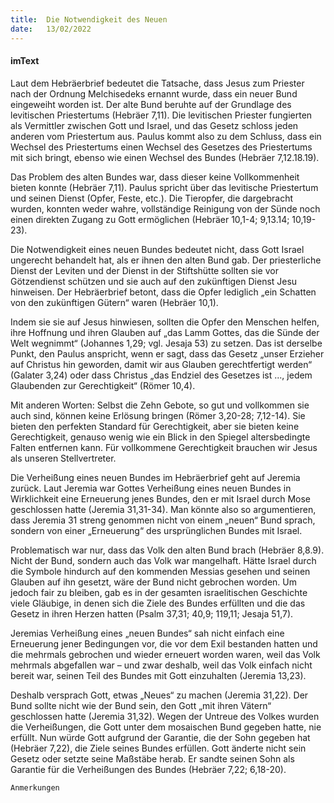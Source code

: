 ```yaml
---
title:  Die Notwendigkeit des Neuen
date:   13/02/2022
---
```


#### imText

Laut dem Hebräerbrief bedeutet die Tatsache, dass Jesus zum Priester nach der Ordnung Melchisedeks ernannt wurde, dass ein neuer Bund eingeweiht worden ist. Der alte Bund beruhte auf der Grundlage des levitischen Priestertums (Hebräer 7,11). Die levitischen Priester fungierten als Vermittler zwischen Gott und Israel, und das Gesetz schloss jeden anderen vom Priestertum aus. Paulus kommt also zu dem Schluss, dass ein Wechsel des Priestertums einen Wechsel des Gesetzes des Priestertums mit sich bringt, ebenso wie einen Wechsel des Bundes (Hebräer 7,12.18.19).

Das Problem des alten Bundes war, dass dieser keine Vollkommenheit bieten konnte (Hebräer 7,11). Paulus spricht über das levitische Priestertum und seinen Dienst (Opfer, Feste, etc.). Die Tieropfer, die dargebracht wurden, konnten weder wahre, vollständige Reinigung von der Sünde noch einen direkten Zugang zu Gott ermöglichen (Hebräer 10,1-4; 9,13.14; 10,19-23).

Die Notwendigkeit eines neuen Bundes bedeutet nicht, dass Gott Israel ungerecht behandelt hat, als er ihnen den alten Bund gab. Der priesterliche Dienst der Leviten und der Dienst in der Stiftshütte sollten sie vor Götzendienst schützen und sie auch auf den zukünftigen Dienst Jesu hinweisen. Der Hebräerbrief betont, dass die Opfer lediglich „ein Schatten von den zukünftigen Gütern“ waren (Hebräer 10,1).

Indem sie sie auf Jesus hinwiesen, sollten die Opfer den Menschen helfen, ihre Hoffnung und ihren Glauben auf „das Lamm Gottes, das die Sünde der Welt wegnimmt“ (Johannes 1,29; vgl. Jesaja 53) zu setzen. Das ist derselbe Punkt, den Paulus anspricht, wenn er sagt, dass das Gesetz „unser Erzieher auf Christus hin geworden, damit wir aus Glauben gerechtfertigt werden“ (Galater 3,24) oder dass Christus „das Endziel des Gesetzes ist ..., jedem Glaubenden zur Gerechtigkeit“ (Römer 10,4).

Mit anderen Worten: Selbst die Zehn Gebote, so gut und vollkommen sie auch sind, können keine Erlösung bringen (Römer 3,20-28; 7,12-14). Sie bieten den perfekten Standard für Gerechtigkeit, aber sie bieten keine Gerechtigkeit, genauso wenig wie ein Blick in den Spiegel altersbedingte Falten entfernen kann. Für vollkommene Gerechtigkeit brauchen wir Jesus als unseren Stellvertreter.

Die Verheißung eines neuen Bundes im Hebräerbrief geht auf Jeremia zurück. Laut Jeremia war Gottes Verheißung eines neuen Bundes in Wirklichkeit eine Erneuerung jenes Bundes, den er mit Israel durch Mose geschlossen hatte (Jeremia 31,31-34). Man könnte also so argumentieren, dass Jeremia 31 streng genommen nicht von einem „neuen“ Bund sprach, sondern von einer „Erneuerung“ des ursprünglichen Bundes mit Israel.

Problematisch war nur, dass das Volk den alten Bund brach (Hebräer 8,8.9). Nicht der Bund, sondern auch das Volk war mangelhaft. Hätte Israel durch die Symbole hindurch auf den kommenden Messias gesehen und seinen Glauben auf ihn gesetzt, wäre der Bund nicht gebrochen worden. Um jedoch fair zu bleiben, gab es in der gesamten israelitischen Geschichte viele Gläubige, in denen sich die Ziele des Bundes erfüllten und die das Gesetz in ihren Herzen hatten (Psalm 37,31; 40,9; 119,11; Jesaja 51,7).

Jeremias Verheißung eines „neuen Bundes“ sah nicht einfach eine Erneuerung jener Bedingungen vor, die vor dem Exil bestanden hatten und die mehrmals gebrochen und wieder erneuert worden waren, weil das Volk mehrmals abgefallen war – und zwar deshalb, weil das Volk einfach nicht bereit war, seinen Teil des Bundes mit Gott einzuhalten (Jeremia 13,23).

Deshalb versprach Gott, etwas „Neues“ zu machen (Jeremia 31,22). Der Bund sollte nicht wie der Bund sein, den Gott „mit ihren Vätern“ geschlossen hatte (Jeremia 31,32). Wegen der Untreue des Volkes wurden die Verheißungen, die Gott unter dem mosaischen Bund gegeben hatte, nie erfüllt. Nun würde Gott aufgrund der Garantie, die der Sohn gegeben hat (Hebräer 7,22), die Ziele seines Bundes erfüllen. Gott änderte nicht sein Gesetz oder setzte seine Maßstäbe herab. Er sandte seinen Sohn als Garantie für die Verheißungen des Bundes (Hebräer 7,22; 6,18-20).


`Anmerkungen`
